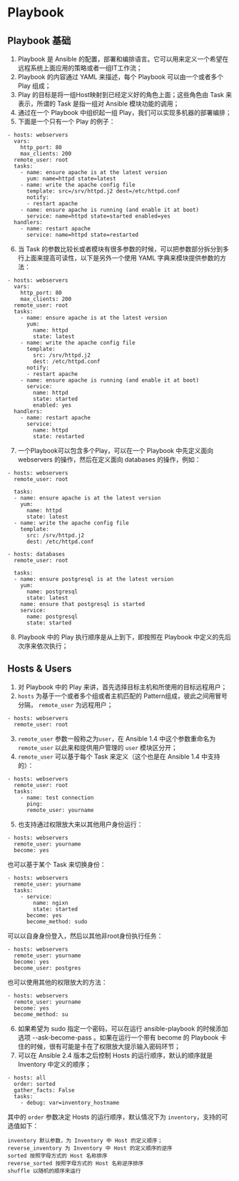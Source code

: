 # Playbook

## Playbook 基础

1. Playbook 是 Ansible 的配置，部署和编排语言。它可以用来定义一个希望在远程系统上面应用的策略或者一组IT工作流；
2. Playbook 的内容通过 YAML 来描述，每个 Playbook 可以由一个或者多个 Play 组成；
3. Play 的目标是将一组Host映射到已经定义好的角色上面；这些角色由 Task 来表示，所谓的 Task 是指一组对 Ansible 模块功能的调用；
4. 通过在一个 Playbook 中组织起一组 Play，我们可以实现多机器的部署编排；
5. 下面是一个只有一个 Play 的例子：
```
- hosts: webservers
  vars:
    http_port: 80
    max_clients: 200
  remote_user: root
  tasks:
    - name: ensure apache is at the latest version
      yum: name=httpd state=latest
    - name: write the apache config file
      template: src=/srv/httpd.j2 dest=/etc/httpd.conf
      notify:
      - restart apache
    - name: ensure apache is running (and enable it at boot)
      service: name=httpd state=started enabled=yes
  handlers:
    - name: restart apache
      service: name=httpd state=restarted
```
6. 当 Task 的参数比较长或者模块有很多参数的时候，可以把参数部分拆分到多行上面来提高可读性，以下是另外一个使用 YAML 字典来模块提供参数的方法：
```
- hosts: webservers
  vars:
    http_port: 80
    max_clients: 200
  remote_user: root
  tasks:
    - name: ensure apache is at the latest version
      yum:
        name: httpd
        state: latest
    - name: write the apache config file
      template:
        src: /srv/httpd.j2
        dest: /etc/httpd.conf
      notify:
      - restart apache
    - name: ensure apache is running (and enable it at boot)
      service:
        name: httpd
        state: started
        enabled: yes
  handlers:
    - name: restart apache
      service:
        name: httpd
        state: restarted
```
7. 一个Playbook可以包含多个Play，可以在一个 Playbook 中先定义面向 webservers 的操作，然后在定义面向 databases 的操作，例如：
```
- hosts: webservers
  remote_user: root

  tasks:
  - name: ensure apache is at the latest version
    yum:
      name: httpd
      state: latest
  - name: write the apache config file
    template:
      src: /srv/httpd.j2
      dest: /etc/httpd.conf

- hosts: databases
  remote_user: root

  tasks:
  - name: ensure postgresql is at the latest version
    yum:
      name: postgresql
      state: latest
    name: ensure that postgresql is started
    service:
      name: postgresql
      state: started
```
8. Playbook 中的 Play 执行顺序是从上到下，即按照在 Playbook 中定义的先后次序来依次执行；

## Hosts & Users

1. 对 Playbook 中的 Play 来讲，首先选择目标主机和所使用的目标远程用户；
2. `hosts` 为基于一个或者多个组或者主机匹配的 Pattern组成，彼此之间用冒号分隔， `remote_user` 为远程用户；
```
- hosts: webservers
  remote_user: root
```
3. `remote_user` 参数一般称之为`user`，在 Ansible 1.4 中这个参数重命名为 `remote_user` 以此来和提供用户管理的 `user` 模块区分开；
4. `remote_user` 可以基于每个 Task 来定义（这个也是在 Ansible 1.4 中支持的）：
```
- hosts: webservers
  remote_user: root
  tasks:
    - name: test connection
      ping:
      remote_user: yourname
```
5. 也支持通过权限放大来以其他用户身份运行：
```
- hosts: webservers
  remote_user: yourname
  become: yes
```
也可以基于某个 Task 来切换身份：
```
- hosts: webservers
  remote_user: yourname
  tasks:
    - service:
        name: ngixn
        state: started
      become: yes
      become_method: sudo
```
可以以自身身份登入，然后以其他非root身份执行任务：
```
- hosts: webservers
  remote_user: yourname
  become: yes
  become_user: postgres
```
也可以使用其他的权限放大的方法：
```
- hosts: webservers
  remote_user: yourname
  become: yes
  become_method: su
```
6. 如果希望为 sudo 指定一个密码，可以在运行 ansible-playbook 的时候添加选项 --ask-become-pass 。如果在运行一个带有 become 的 Playbook 卡住的时候，很有可能是卡在了权限放大提示输入密码环节；
7. 可以在 Ansible 2.4 版本之后控制 Hosts 的运行顺序，默认的顺序就是 Inventory 中定义的顺序；
```
- hosts: all
  order: sorted
  gather_facts: False
  tasks:
    - debug: var=inventory_hostname
```
其中的 `order` 参数决定 Hosts 的运行顺序，默认情况下为 `inventory`，支持的可选值如下：
```
inventory 默认参数，为 Inventory 中 Host 的定义顺序；
reverse_inventory 为 Inventory 中 Host 的定义顺序的逆序
sorted 按照字母方式的 Host 名称排序
reverse_sorted 按照字母方式的 Host 名称逆序排序
shuffle 以随机的顺序来运行
```